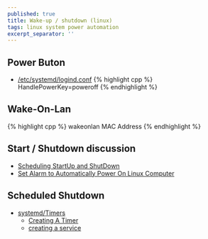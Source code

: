 ```yaml
---
published: true
title: Wake-up / shutdown (linux)
tags: linux system power automation
excerpt_separator: ''
---
```

## Power Buton
- [/etc/systemd/logind.conf](/etc/systemd/logind.conf)
{% highlight cpp %}
HandlePowerKey=poweroff
{% endhighlight %}

## Wake-On-Lan
{% highlight cpp %}
wakeonlan MAC Address
{% endhighlight %}
  
## Start / Shutdown discussion
- [Scheduling StartUp and ShutDown](https://askubuntu.com/questions/83685/scheduling-startup-and-shutdown)
- [Set Alarm to Automatically Power On Linux Computer](https://www.maketecheasier.com/alarm-automatically-power-on-linux/)
  
## Scheduled Shutdown
- [systemd/Timers](https://wiki.archlinux.org/index.php/Systemd/Timers#As_a_cron_replacement)
	- [Creating A Timer](https://linuxhint.com/cron_systemd_timer/)
    - [creating a service](https://linuxhint.com/systemd_unit_file_service/)
